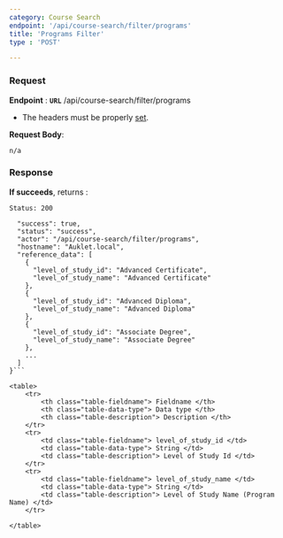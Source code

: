 ```yaml
---
category: Course Search
endpoint: '/api/course-search/filter/programs'
title: 'Programs Filter'
type : 'POST'

---
```


### Request

**Endpoint** : **`URL`** /api/course-search/filter/programs

* The headers must be properly [set](#/Info-setting-headers).

**Request Body**: 

```n/a```

### Response

**If succeeds**, returns : 

```Status: 200```
```{
  "success": true,
  "status": "success",
  "actor": "/api/course-search/filter/programs",
  "hostname": "Auklet.local",
  "reference_data": [
    {
      "level_of_study_id": "Advanced Certificate",
      "level_of_study_name": "Advanced Certificate"
    },
    {
      "level_of_study_id": "Advanced Diploma",
      "level_of_study_name": "Advanced Diploma"
    },
    {
      "level_of_study_id": "Associate Degree",
      "level_of_study_name": "Associate Degree"
    },
    ...
  ]
}```

<table>
	<tr>
		<th class="table-fieldname"> Fieldname </th>
		<th class="table-data-type"> Data type </th>
		<th class="table-description"> Description </th>
	</tr>
	<tr>
		<td class="table-fieldname"> level_of_study_id </td>
		<td class="table-data-type"> String </td>
		<td class="table-description"> Level of Study Id </td>
	</tr>  
	<tr>
		<td class="table-fieldname"> level_of_study_name </td>
		<td class="table-data-type"> String </td>
		<td class="table-description"> Level of Study Name (Program Name) </td>
	</tr>  
	
</table>